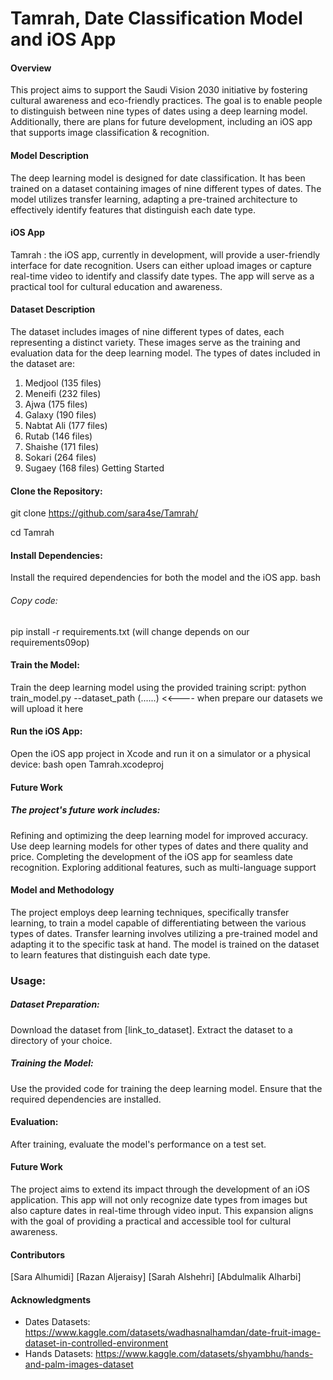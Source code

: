 #   Tamrah, Date Classification Model and iOS App

####  Overview

This project aims to support the Saudi Vision 2030 initiative by fostering cultural awareness and eco-friendly practices. The goal is to enable people to distinguish between nine types of dates using a deep learning model. Additionally, there are plans for future development, including an iOS app that supports image classification & recognition.
#### Model Description

The deep learning model is designed for date classification. It has been trained on a dataset containing images of nine different types of dates. The model utilizes transfer learning, adapting a pre-trained architecture to effectively identify features that distinguish each date type.

#### iOS App

Tamrah : the iOS app, currently in development, will provide a user-friendly interface for date recognition. Users can either upload images or capture real-time video to identify and classify date types. The app will serve as a practical tool for cultural education and awareness.

#### Dataset Description

The dataset includes images of nine different types of dates, each representing a distinct variety. These images serve as the training and evaluation data for the deep learning model. The types of dates included in the dataset are:
1. Medjool (135 files)
2. Meneifi (232 files)
3. Ajwa (175 files)
4. Galaxy (190 files)
5. Nabtat Ali (177 files)
6. Rutab (146 files)
7. Shaishe (171 files)
8. Sokari (264 files)
9. Sugaey (168 files)
Getting Started

#### Clone the Repository:
git clone https://github.com/sara4se/Tamrah/

cd Tamrah

#### Install Dependencies:
Install the required dependencies for both the model and the iOS app.
bash

###### Copy code:
pip install -r requirements.txt (will change depends on our requirements09op)
#### Train the Model:

Train the deep learning model using the provided training script:
python train_model.py --dataset_path (......) <<---- when prepare our datasets we will upload it here

#### Run the iOS App:
Open the iOS app project in Xcode and run it on a simulator or a physical device: 
bash open Tamrah.xcodeproj

#### Future Work

##### The project's future work includes:

Refining and optimizing the deep learning model for improved accuracy.
Use deep learning models for other types of dates and there quality and price.
Completing the development of the iOS app for seamless date recognition.
Exploring additional features, such as multi-language support

#### Model and Methodology

The project employs deep learning techniques, specifically transfer learning, to train a model capable of differentiating between the various types of dates. Transfer learning involves utilizing a pre-trained model and adapting it to the specific task at hand. The model is trained on the dataset to learn features that distinguish each date type.

### Usage:

##### Dataset Preparation:
Download the dataset from [link_to_dataset].
Extract the dataset to a directory of your choice.

##### Training the Model:
Use the provided code for training the deep learning model. Ensure that the required dependencies are installed.


#### Evaluation:
After training, evaluate the model's performance on a test set.


#### Future Work

The project aims to extend its impact through the development of an iOS application. This app will not only recognize date types from images but also capture dates in real-time through video input. This expansion aligns with the goal of providing a practical and accessible tool for cultural awareness.

#### Contributors

[Sara Alhumidi]
[Razan Aljeraisy]
[Sarah Alshehri] 
[Abdulmalik Alharbi]


#### Acknowledgments
- Dates Datasets: https://www.kaggle.com/datasets/wadhasnalhamdan/date-fruit-image-dataset-in-controlled-environment
- Hands Datasets: https://www.kaggle.com/datasets/shyambhu/hands-and-palm-images-dataset

